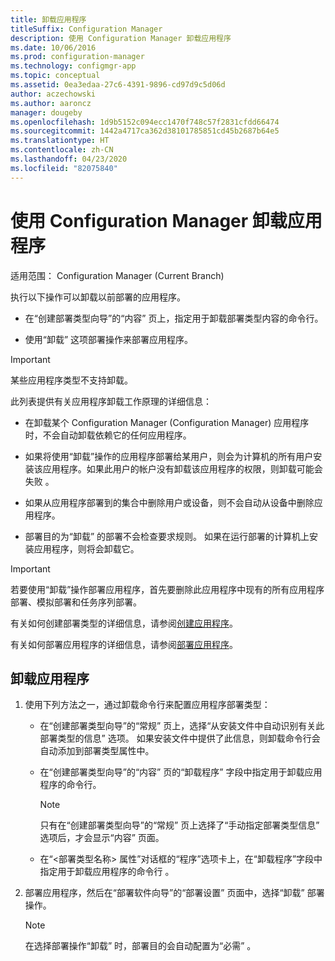 ```yaml
---
title: 卸载应用程序
titleSuffix: Configuration Manager
description: 使用 Configuration Manager 卸载应用程序
ms.date: 10/06/2016
ms.prod: configuration-manager
ms.technology: configmgr-app
ms.topic: conceptual
ms.assetid: 0ea3edaa-27c6-4391-9896-cd97d9c5d06d
author: aczechowski
ms.author: aaroncz
manager: dougeby
ms.openlocfilehash: 1d9b5152c094ecc1470f748c57f2831cfdd66474
ms.sourcegitcommit: 1442a4717ca362d38101785851cd45b2687b64e5
ms.translationtype: HT
ms.contentlocale: zh-CN
ms.lasthandoff: 04/23/2020
ms.locfileid: "82075840"
---
```

# <a name="uninstall-applications-with-configuration-manager"></a>使用 Configuration Manager 卸载应用程序

适用范围：  Configuration Manager (Current Branch)


执行以下操作可以卸载以前部署的应用程序。

-   在“创建部署类型向导”的“内容”  页上，指定用于卸载部署类型内容的命令行。  

-   使用“卸载”  这项部署操作来部署应用程序。  

> [!IMPORTANT]  
> 某些应用程序类型不支持卸载。  

 此列表提供有关应用程序卸载工作原理的详细信息：  

-   在卸载某个 Configuration Manager (Configuration Manager) 应用程序时，不会自动卸载依赖它的任何应用程序。  

-   如果将使用“卸载”操作的应用程序部署给某用户，则会为计算机的所有用户安装该应用程序。如果此用户的帐户没有卸载该应用程序的权限，则卸载可能会失败  。  

-   如果从应用程序部署到的集合中删除用户或设备，则不会自动从设备中删除应用程序。  

-   部署目的为“卸载”  的部署不会检查要求规则。 如果在运行部署的计算机上安装应用程序，则将会卸载它。  

> [!IMPORTANT]  
> 若要使用“卸载”操作部署应用程序，首先要删除此应用程序中现有的所有应用程序部署、模拟部署和任务序列部署。 

 有关如何创建部署类型的详细信息，请参阅[创建应用程序](../../apps/deploy-use/create-applications.md)。  

 有关如何部署应用程序的详细信息，请参阅[部署应用程序](../../apps/deploy-use/deploy-applications.md)。  

## <a name="uninstall-an-application"></a>卸载应用程序  

1.  使用下列方法之一，通过卸载命令行来配置应用程序部署类型：  

    -   在“创建部署类型向导”的“常规”  页上，选择“从安装文件中自动识别有关此部署类型的信息”  选项。 如果安装文件中提供了此信息，则卸载命令行会自动添加到部署类型属性中。  

    -   在“创建部署类型向导”的“内容”  页的“卸载程序”  字段中指定用于卸载应用程序的命令行。  

        > [!NOTE]  
        >  只有在“创建部署类型向导”的“常规”  页上选择了“手动指定部署类型信息”  选项后，才会显示“内容”  页面。  

    -   在“<部署类型名称> 属性”对话框的“程序”选项卡上，在“卸载程序”字段中指定用于卸载应用程序的命令行    。  

2.  部署应用程序，然后在“部署软件向导”的“部署设置”  页面中，选择“卸载”  部署操作。  

    > [!NOTE]  
    >  在选择部署操作“卸载”  时，部署目的会自动配置为“必需”  。  
